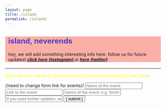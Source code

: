 ```yaml
---
layout: page
title: /island
permalink: /island/
---
```

<style>
   
h2 {color:#4C39CA; font-size: 24px;
    }
    
.bodycontents {background-color: #F51D0057; 

    }
.maintext {margin: 10px 10px 20px 10px;}
    
</style>
  
  
<div class="bodycontents">
    
<div class="maintext">
<h2> island, neverends </h2>
hey, we will add something interesting info here. follow us for future updates! <span style="font-weight: bold; font-style: italic;"><a href="https://www.instagram.com/commaneverends/"  target="_blank"> click here (instagram) </a> </span> or <span style="font-weight: bold; font-style: italic;"> <a href="https://twitter.com/commaneverends"  target="_blank"> here (twitter) </a> </span>

</div>

</div>

---
         
<font color='yellow'> Send us your events if you are planning to host something in the future. </font> 

<script data-cfasync="false" type="text/javascript" src="form-submission-handler.js"></script>

<form class="gform" method="POST" id="car_request_form" role="form" action="https://script.google.com/macros/s/AKfycbxZYxmzxIl79dR-rQUCo9aGwTDu6YRiD4gfXFWv5w/exec" target="after" onsubmit="close()"> //need to change form link for events//
  
<form>
  <input type="text" id="name" name="eventname" placeholder="Name of the event:" autocomplete="off">
  <input type="text" id="title" name="eventlink" placeholder="Link to the event:" autocomplete="off">
  <input type="text" id="genre" name="eventgenre" placeholder="Genre of the event: e.g. feminism, queer, social, business, sports, other" autocomplete="off">
  <input type="text" id="email" name="subscription" placeholder="If you want further updates: write your email address here" autocomplete="off">  
  <input type="submit" value="[ submit ]" onclick="displayThanks()">  
 
</form>

<iframe id="after" name="after" frameborder="0" onmousewheel="" width="100%" height="0.1" style="background: transparent; border: none;">
</iframe>

<div style="display:none" class="thanks_message">
<span id="span_thanks"> Thanks for your support. See you again! </span>
</div>

<script>
function close() {
    document.querySelector('#after').addEventListener('load', function() {
        window.close();
    });
  }
function displayThanks() {
   var span_Text = document.getElementById("span_thanks").innerText;
   alert (span_Text);
}
</script>

